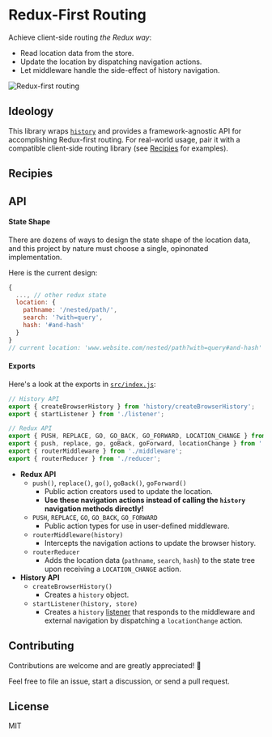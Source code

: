 # Redux-First Routing

Achieve client-side routing *the Redux way*:

- Read location data from the store.
- Update the location by dispatching navigation actions.
- Let middleware handle the side-effect of history navigation.

![Redux-first routing](https://camo.githubusercontent.com/b08b1b78a08e0444ab451f692618d59da977e6a1/687474703a2f2f692e696d6775722e636f6d2f734169566c6b4d2e6a7067)

## Ideology

This library wraps [`history`](https://github.com/ReactTraining/history) and provides a framework-agnostic API for accomplishing Redux-first routing. For real-world usage, pair it with a compatible client-side routing library (see [Recipies](#recipies) for examples).

## Recipies

## API

#### State Shape

There are dozens of ways to design the state shape of the location data, and this project by nature must choose a single, opinonated implementation.

Here is the current design:

```js
{
  ..., // other redux state 
  location: {
    pathname: '/nested/path/',
    search: '?with=query',
    hash: '#and-hash'
  }
}
// current location: 'www.website.com/nested/path?with=query#and-hash'
```

#### Exports

Here's a look at the exports in [`src/index.js`](https://github.com/mksarge/redux-first-routing/blob/master/src/index.js):

```js
// History API
export { createBrowserHistory } from 'history/createBrowserHistory';
export { startListener } from './listener';

// Redux API
export { PUSH, REPLACE, GO, GO_BACK, GO_FORWARD, LOCATION_CHANGE } from './constants';
export { push, replace, go, goBack, goForward, locationChange } from './actions';
export { routerMiddleware } from './middleware';
export { routerReducer } from './reducer';
```

- **Redux API**
  - `push()`, `replace()`, `go()`, `goBack()`, `goForward()`
    - Public action creators used to update the location.
    - **Use these navigation actions instead of calling the `history` navigation methods directly!**
  - `PUSH`, `REPLACE`, `GO`, `GO_BACK`, `GO_FORWARD`
    - Public action types for use in user-defined middleware.
  - `routerMiddleware(history)`
    - Intercepts the navigation actions to update the browser history.
  - `routerReducer`
    - Adds the location data (`pathname`, `search`, `hash`) to the state tree upon receiving a `LOCATION_CHANGE` action.
- **History API**
  - `createBrowserHistory()`
    - Creates a `history` object.
  - `startListener(history, store)`
    - Creates a `history` [listener](https://github.com/ReactTraining/history#listening) that responds to the middleware and external navigation by dispatching a `locationChange` action.

## Contributing

Contributions are welcome and are greatly appreciated!  :tada:

Feel free to file an issue, start a discussion, or send a pull request.

## License

MIT
